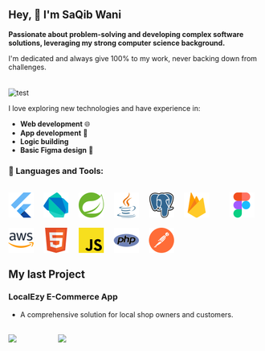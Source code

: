 ## Hey, 👋 I'm SaQib Wani


 **Passionate about problem-solving and developing complex software solutions, leveraging my strong computer science background.**
 
 I'm dedicated and always give 100% to my work, never backing down from challenges.<br/><br/><br/>
 ![test](https://github.com/user-attachments/assets/9ba5b540-c3f4-42ca-a961-5e9c0d903f83)

 I love exploring new technologies and have experience in:

  - **Web development** 🌐  
 - **App development** 📱                       
 - **Logic building** 
 - **Basic Figma design** 🎨

### 🔨 Languages and Tools:
<br/>
<div style="display: flex; flex-wrap: wrap; gap: 20px; align-items: center;">
  <img src="./tech_stack/flutter.svg" alt="Flutter" width="50" height="50"/>
  <img src="./tech_stack/dart.svg" alt="Dart" width="50" height="50"/>
  <img src="./tech_stack/springboot.svg" alt="Spring Boot" width="50" height="50"/>
  <img src="./tech_stack/java.svg" alt="Java" width="50" height="50"/>
  <img src="./tech_stack/postgresql.svg" alt="PostgreSQL" width="50" height="50"/>
  <img src="./tech_stack/firebase.svg" alt="Firebase" width="50" height="50"/><br/>
  <img src="./tech_stack/figma.svg" alt="Figma" width="50" height="50"/>
  <img src="./tech_stack/aws.svg" alt="AWS" width="50" height="50"/>
  <img src="./tech_stack/html.svg" alt="HTML" width="50" height="50"/>
  <img src="./tech_stack/js.svg" alt="JavaScript" width="50" height="50"/>
  <img src="./tech_stack/php.svg" alt="PHP" width="50" height="50"/>
  <img src="./tech_stack/postman.svg" alt="Postman" width="50" height="50"/>
</div>

## My last Project 

### LocalEzy E-Commerce App

- A comprehensive solution for local shop owners and customers.
<br/>
<img src="https://github.com/user-attachments/assets/1b1f279d-2949-4090-92aa-b27111c872dc" width=250px> &nbsp;&nbsp;&nbsp;&nbsp;&nbsp;&nbsp;&nbsp;&nbsp;&nbsp;&nbsp;&nbsp;&nbsp;  &nbsp;&nbsp;&nbsp;&nbsp;&nbsp;&nbsp; <img src="https://github.com/user-attachments/assets/b2e8d73e-08e4-4a14-a83f-0ad504bca604" width=250px>

